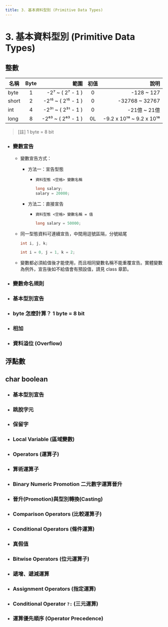 ```yaml
---
title: 3. 基本資料型別 (Primitive Data Types)
---
```


# 3. 基本資料型別 (Primitive Data Types)
## 整數
  |名稱  |Byte|範圍              |初值|說明                     |
  |-----|:--:|-----------------:|:-:|-----------------------:|
  |byte |1   |-2⁷ ~ ( 2⁷ - 1 )  |0  |-128 ~ 127              |
  |short|2   |-2¹⁵ ~ ( 2¹⁵ - 1 )|0  |-32768 ~ 32767          |
  |int  |4   |-2³¹ ~ ( 2³¹ - 1 )|0  |-21億 ~ 21億             |
  |long |8   |-2⁶³ ~ ( 2⁶³ - 1 )|0L |-9.2 x 10¹⁸ ~ 9.2 x 10¹⁸|

  > [註] 1 byte = 8 bit

  - ### 變數宣告
    - 變數宣告方式：
      - 方法一：宣告型態
        - `資料型態 <空格> 變數名稱`
          ```java
          long salary;
          salary = 20000;
          ```

      - 方法二：直接宣告
        - `資料型態 <空格> 變數名稱 = 值`
          ```java
          long salary = 50000;
          ```
    - 同一型態資料可連續宣告，中間用逗號區隔，分號結尾
      ```java
      int i, j, k;
      ```
      ```java
      int i = 0, j = 1, k = 2;
      ```
    - 變數都必須給值後才能使用，而且相同變數名稱不能重覆宣告。實體變數為例外，宣告後如不給值會有預設值，請見 class 章節。

  - ### 變數命名規則
    

  - ### 基本型別宣告
  - ### byte 怎麼計算？ 1 byte = 8 bit
  - ### 相加
  - ### 資料溢位 (Overflow)

## 浮點數

## char boolean
  - ### 基本型別宣告
  - ### 跳脫字元
  - ### 保留字
  - ### Local Variable (區域變數)
  - ### Operators (運算子)
  - ### 算術運算子
  - ### Binary Numeric Promotion 二元數字運算晉升
  - ### 晉升(Promotion)與型別轉換(Casting)
  - ### Comparison Operators (比較運算子)
  - ### Conditional Operators (條件運算)
  - ### 真假值
  - ### Bitwise Operators (位元運算子)
  - ### 遞增、遞減運算
  - ### Assignment Operators (指定運算)
  - ### Conditional Operator `?:` (三元運算)
  - ### 運算優先順序 (Operator Precedence)